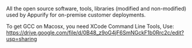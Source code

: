 All the open source software, tools, libraries (modified and non-modified) used by Appurify for on-premise customer deployments.

To get GCC on Macosx, you need XCode Command Line Tools, Use:  https://drive.google.com/file/d/0B48_z9oG4jF6SmNGckF1b0Rrc2c/edit?usp=sharing 
